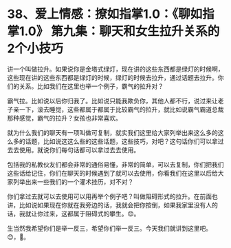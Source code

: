 # 38、爱上情感：撩如指掌1.0：《聊如指掌1.0》 第九集：聊天和女生拉升关系的2个小技巧

讲一个叫做拉升。如果说你是金塔式绿灯，现在讲的这些东西都是绿灯的时候啊，这些现在讲的这些东西都是绿灯的时候，绿灯的时候去拉升，通过话题去拉升。你们的关系。比如我们在这里也举一个例子，霸气的拉升对？

霸气拉。比如说以后你归我了。比如说只能我欺负你，其他人都不行，说过来让老子亲一下，滚去睡觉，这些都属于都属于比较霸气的拉升，就比如说霸气霸道总裁那种感觉，霸气的拉升？女孩也非常喜欢。

就为什么我们的聊天有一项叫做可复制，就实我们这里给大家列举出来这么多的这么多的话题，比如说这这么些的这些话题，这些技巧，对吧？这句话你们可以拿过去去使用。就说你们每句话都可以拿过去去使用。

包括我的私教伙友们都会非常的通俗易懂，非常的简单，可以去复制，你们把我们这些话给记住，你们在聊天的时候遇到了就可以去使用，你看我们在这里以后给大家列举出来一些我们的一个灌术挂历，对不对？

你们拿过去就可以去使用可以用再举个例子吧？叫做阻碍形式的拉升。在前面也讲，比如说如果现在你就在我旁边的话，我就会把你按倒，如果我家里没有人的话，我就让你过来，这都属于阻碍式的攀生。😊。

生当然我希望你们是举一反三，希望你们举一反三。今天我们就讲到这里吧。😊，🎼。